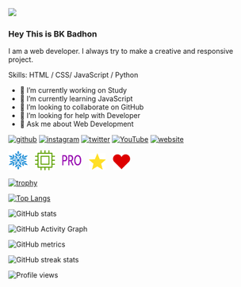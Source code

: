 <img src="https://scontent.fdac34-1.fna.fbcdn.net/v/t39.30808-6/278845866_179985977796207_5799394904846360516_n.jpg?_nc_cat=100&ccb=1-7&_nc_sid=e3f864&_nc_eui2=AeFZdXuOZubuair0g0RQN0XsYEQUYCaH7fxgRBRgJoft_CVZN4QBG2LxL3zJP4vlj3FweFWPcHof1cPpxOUm06uf&_nc_ohc=MWFtS4vwI_gAX8zh3R0&_nc_zt=23&_nc_ht=scontent.fdac34-1.fna&oh=00_AT_84fpKnhqRolS1cse0H2RX0JdqO3HLsTj4NwTIF9jxNw&oe=62D1B331)](https://scontent.fdac99-1.fna.fbcdn.net/v/t39.30808-6/278845866_179985977796207_5799394904846360516_n.jpg?_nc_cat=100&ccb=1-7&_nc_sid=e3f864&_nc_eui2=AeFZdXuOZubuair0g0RQN0XsYEQUYCaH7fxgRBRgJoft_CVZN4QBG2LxL3zJP4vlj3FweFWPcHof1cPpxOUm06uf&_nc_ohc=0zX05hydQiIAX8THghD&_nc_ht=scontent.fdac99-1.fna&oh=00_AT8w0vLL5dQZo2UUJBVkizanBNLtRRTVITeR7RYu7eumUQ&oe=62EF5CF1"/>


### Hey This is BK Badhon


I am a web developer. I always try to make a creative and responsive project.

Skills:  HTML / CSS/ JavaScript / Python

- 🔭 I’m currently working on Study 
- 🌱 I’m currently learning JavaScript 
- 👯 I’m looking to collaborate on GitHub 
- 🤔 I’m looking for help with Developer 
- 💬 Ask me about Web Development 


[<img src='https://cdn.jsdelivr.net/npm/simple-icons@3.0.1/icons/github.svg' alt='github' height='40'>](https://github.com/bkbadhon)  [<img src='https://cdn.jsdelivr.net/npm/simple-icons@3.0.1/icons/instagram.svg' alt='instagram' height='40'>](https://www.instagram.com/bkbadhon/)  [<img src='https://cdn.jsdelivr.net/npm/simple-icons@3.0.1/icons/twitter.svg' alt='twitter' height='40'>](https://twitter.com/BadhonChandro)  [<img src='https://cdn.jsdelivr.net/npm/simple-icons@3.0.1/icons/youtube.svg' alt='YouTube' height='40'>](https://www.youtube.com/channel/BKBadhonOfficial)  [<img src='https://cdn.jsdelivr.net/npm/simple-icons@3.0.1/icons/icloud.svg' alt='website' height='40'>](https://www.badhon24.wapkiz.com)  

<a href='https://archiveprogram.github.com/'><img src='https://raw.githubusercontent.com/acervenky/animated-github-badges/master/assets/acbadge.gif' width='40' height='40'></a> <a href='https://docs.github.com/en/developers'><img src='https://raw.githubusercontent.com/acervenky/animated-github-badges/master/assets/devbadge.gif' width='40' height='40'></a> <a href='https://github.com/pricing'><img src='https://raw.githubusercontent.com/acervenky/animated-github-badges/master/assets/pro.gif' width='40' height='40'></a> <a href='https://stars.github.com/'><img src='https://raw.githubusercontent.com/acervenky/animated-github-badges/master/assets/starbadge.gif' width='35' height='35'></a> <a href='https://docs.github.com/en/github/supporting-the-open-source-community-with-github-sponsors'><img src='https://raw.githubusercontent.com/acervenky/animated-github-badges/master/assets/sponsorbadge.gif' width='35' height='35'></a> 

[![trophy](https://github-profile-trophy.vercel.app/?username=bkbadhon)](https://github.com/ryo-ma/github-profile-trophy)

[![Top Langs](https://github-readme-stats.vercel.app/api/top-langs/?username=bkbadhon)](https://github.com/anuraghazra/github-readme-stats)

![GitHub stats](https://github-readme-stats.vercel.app/api?username=bkbadhon&show_icons=true&count_private=true)  

![GitHub Activity Graph](https://activity-graph.herokuapp.com/graph?username=bkbadhon)  

![GitHub metrics](https://metrics.lecoq.io/bkbadhon)  

![GitHub streak stats](https://github-readme-streak-stats.herokuapp.com/?user=bkbadhon)  

![Profile views](https://gpvc.arturio.dev/bkbadhon)  
